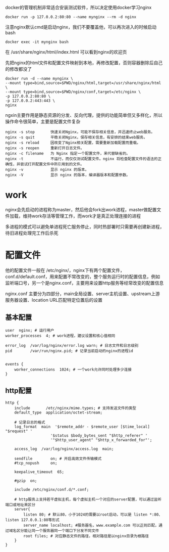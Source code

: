 docker的管理机制非常适合安装测试软件，所以决定使用docker学习nginx

    docker run -p 127.0.0.2:80:80 --name mynginx --rm -d nginx

注意nginx默认cmd是启动nginx，我们不要覆盖他，可以再次进入的时候启动bash
    
    docker exec -it mynginx bash

在 /usr/share/nginx/html/index.html 可以看到nginx的欢迎页

先把nginx的html文件和配置文件映射到本地，再修改配置，否则容器删除后自己的修改都没了

    docker run -d --name mynginx \
    --mount type=bind,source=$PWD/nginx/html,target=/usr/share/nginx/html \
    --mount type=bind,source=$PWD/nginx/conf,target=/etc/nginx \
    -p 127.0.0.2:80:80 \
    -p 127.0.0.2:443:443 \
    nginx 


ngxin主要作用是静态资源的分发、反向代理，提供的功能简单但又多样化，所以操作命令很简单，主要是配置文件复杂

    nginx -s stop       快速关闭Nginx，可能不保存相关信息，并迅速终止web服务。
    nginx -s quit       平稳关闭Nginx，保存相关信息，有安排的结束web服务。
    nginx -s reload     因改变了Nginx相关配置，需要重新加载配置而重载。
    nginx -s reopen     重新打开日志文件。
    nginx -c filename   为 Nginx 指定一个配置文件，来代替缺省的。
    nginx -t            不运行，而仅仅测试配置文件。nginx 将检查配置文件的语法的正确性，并尝试打开配置文件中所引用到的文件。
    nginx -v            显示 nginx 的版本。
    nginx -V            显示 nginx 的版本，编译器版本和配置参数。

# work
nginx会先启动的进程称为master，然后他会fork出work进程，master做配置文件加载，维持work存活等管理工作，而work才是真正处理连接的进程

多进程的模式可以避免单进程死亡服务停止，同时热部署时只需要再创建新进程，待旧进程处理完工作后杀死

# 配置文件
他的配置文件一般在 /etc/nginx/，nginx下有两个配置文件，conf.d/default.conf，用来配置不常改变的，整个服务运行时的配置信息，例如监听端口号，另一个是nginx.conf，主要用来设置http服务等经常改变的配置信息 

nginx.conf 主要分为四部分，main全局设置、server主机设置、upstream上游服务器设置、location URL匹配特定位置后的设置 

## 基本配置

    user  nginx; # 运行用户
    worker_processes  4; # work进程，建议设置和核心值相同

    error_log  /var/log/nginx/error.log warn; # 日志文件和日志级别
    pid        /var/run/nginx.pid; # 记录当前启动的nginx的进程id


    events {
        worker_connections  1024; # 一个work允许同时处理多少连接
    }

## http配置

    http {
        include       /etc/nginx/mime.types; # 支持发送文件的类型
        default_type  application/octet-stream; 

        # 记录日志的格式
        log_format  main  '$remote_addr - $remote_user [$time_local] "$request" '
                        '$status $body_bytes_sent "$http_referer" '
                        '"$http_user_agent" "$http_x_forwarded_for"';

        access_log  /var/log/nginx/access.log  main;

        sendfile        on; # 开启高效文件传输模式
        #tcp_nopush     on;

        keepalive_timeout  65;

        #gzip  on;

        include /etc/nginx/conf.d/*.conf;
        
        # http服务上支持若干虚拟主机，每个虚拟主机一个对应的server配置，可以通过监听端口或地址来区分
        server{
            listen 80; # 默认80，小于1024的需要以root启动，可以是 listen *:80、listen 127.0.0.1:80等形式
            server_name localhost; #服务器名，www.example.com 可以正则匹配，通过域名区分能让同一个服务器同一个端口下分发不同文件
            root files; # 对应静态文件的路径，相对路径是以nginx目录为根路径
        }
    }
